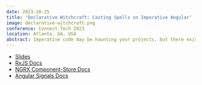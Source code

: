 ```yaml
---
date: 2023-10-25
title: 'Declarative Witchcraft: Casting Spells on Imperative Angular'
image: declarative-witchcraft.png
conference: Connect.Tech 2023
location: Atlanta, GA, USA
abstract: Imperative code may be haunting your projects, but there exists powerful techniques that can transform the chaos into order. In this enchanting Halloween-themed talk, we will unveil three magical recipes for turning your imperative Angular code into beautiful declarative code. Prepare to learn about Observable Magic, the NGRX Component-Store Incantation, and finally, the Spellbinding Signal Technique.
---
```


- [Slides](https://www.canva.com/design/DAFxi-wbrJ8/ULjyXW45Khp7QSErsjw-0w/edit?utm_content=DAFxi-wbrJ8&utm_campaign=designshare&utm_medium=link2&utm_source=sharebutton)
- [RxJS Docs](https://rxjs.dev/)
- [NGRX Component-Store Docs](https://ngrx.io/guide/component-store)
- [Angular Signals Docs](https://angular.io/guide/signals)